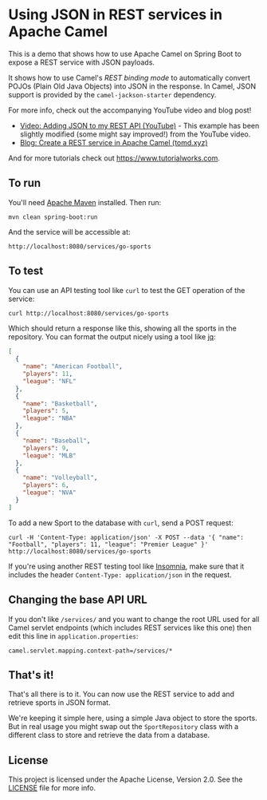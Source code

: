 # Using JSON in REST services in Apache Camel

This is a demo that shows how to use Apache Camel on Spring Boot to expose a REST service with JSON payloads.

It shows how to use Camel's _REST binding mode_ to automatically convert POJOs (Plain Old Java Objects) into JSON in the response. In Camel, JSON support is provided by the `camel-jackson-starter` dependency.

For more info, check out the accompanying YouTube video and blog post!

- [Video: Adding JSON to my REST API (YouTube)][youtube] - This example has been slightly modified (some might say improved!) from the YouTube video.
- [Blog: Create a REST service in Apache Camel (tomd.xyz)][blog]

And for more tutorials check out <https://www.tutorialworks.com>.

## To run

You'll need [Apache Maven][maven] installed. Then run:

    mvn clean spring-boot:run
    
And the service will be accessible at:

    http://localhost:8080/services/go-sports
    
## To test

You can use an API testing tool like `curl` to test the GET operation of the service:

```bash
curl http://localhost:8080/services/go-sports
```

Which should return a response like this, showing all the sports in the repository. You can format the output nicely using a tool like [jq][jq]:

```json
[
  {
    "name": "American Football",
    "players": 11,
    "league": "NFL"
  },
  {
    "name": "Basketball",
    "players": 5,
    "league": "NBA"
  },
  {
    "name": "Baseball",
    "players": 9,
    "league": "MLB"
  },
  {
    "name": "Volleyball",
    "players": 6,
    "league": "NVA"
  }
]
```

To add a new Sport to the database with `curl`, send a POST request:

    curl -H 'Content-Type: application/json' -X POST --data '{ "name": "Football", "players": 11, "league": "Premier League" }' http://localhost:8080/services/go-sports

If you're using another REST testing tool like [Insomnia][insomnia], make sure that it includes the header `Content-Type: application/json` in the request.

## Changing the base API URL

If you don't like `/services/` and you want to change the root URL used for all Camel servlet endpoints (which includes REST services like this one) then edit this line in `application.properties`:

    camel.servlet.mapping.context-path=/services/*

## That's it!

That's all there is to it. You can now use the REST service to add and retrieve sports in JSON format.

We're keeping it simple here, using a simple Java object to store the sports. But in real usage you might swap out the `SportRepository` class with a different class to store and retrieve the data from a database.

## License

This project is licensed under the Apache License, Version 2.0. See the [LICENSE][license] file for more info.

[youtube]: https://www.youtube.com/watch?v=YpVVXDnZLPo
[blog]: https://tomd.xyz/camel-rest/
[maven]: https://maven.apache.org/
[jq]: https://stedolan.github.io/jq/
[insomnia]: https://insomnia.rest/
[license]: LICENSE

